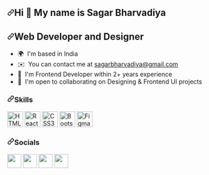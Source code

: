 <article class="markdown-body entry-content container-lg f5" itemprop="text">
    <h1 dir="auto"><a id="user-content-hi--my-name-is-himanshu-rathore" class="anchor" aria-hidden="true" tabindex="-1"
            href="#hi--my-name-is-Sagar-bharvadiya"><svg class="octicon octicon-link" viewBox="0 0 16 16" version="1.1"
                width="16" height="16" aria-hidden="true">
                <path
                    d="m7.775 3.275 1.25-1.25a3.5 3.5 0 1 1 4.95 4.95l-2.5 2.5a3.5 3.5 0 0 1-4.95 0 .751.751 0 0 1 .018-1.042.751.751 0 0 1 1.042-.018 1.998 1.998 0 0 0 2.83 0l2.5-2.5a2.002 2.002 0 0 0-2.83-2.83l-1.25 1.25a.751.751 0 0 1-1.042-.018.751.751 0 0 1-.018-1.042Zm-4.69 9.64a1.998 1.998 0 0 0 2.83 0l1.25-1.25a.751.751 0 0 1 1.042.018.751.751 0 0 1 .018 1.042l-1.25 1.25a3.5 3.5 0 1 1-4.95-4.95l2.5-2.5a3.5 3.5 0 0 1 4.95 0 .751.751 0 0 1-.018 1.042.751.751 0 0 1-1.042.018 1.998 1.998 0 0 0-2.83 0l-2.5 2.5a1.998 1.998 0 0 0 0 2.83Z">
                </path>
            </svg></a>Hi 👋 My name is Sagar Bharvadiya</h1>
    <h2 dir="auto"><a id="user-content-web-developer-and-designer" class="anchor" aria-hidden="true" tabindex="-1"
            href="#web-developer-and-designer"><svg class="octicon octicon-link" viewBox="0 0 16 16" version="1.1"
                width="16" height="16" aria-hidden="true">
                <path
                    d="m7.775 3.275 1.25-1.25a3.5 3.5 0 1 1 4.95 4.95l-2.5 2.5a3.5 3.5 0 0 1-4.95 0 .751.751 0 0 1 .018-1.042.751.751 0 0 1 1.042-.018 1.998 1.998 0 0 0 2.83 0l2.5-2.5a2.002 2.002 0 0 0-2.83-2.83l-1.25 1.25a.751.751 0 0 1-1.042-.018.751.751 0 0 1-.018-1.042Zm-4.69 9.64a1.998 1.998 0 0 0 2.83 0l1.25-1.25a.751.751 0 0 1 1.042.018.751.751 0 0 1 .018 1.042l-1.25 1.25a3.5 3.5 0 1 1-4.95-4.95l2.5-2.5a3.5 3.5 0 0 1 4.95 0 .751.751 0 0 1-.018 1.042.751.751 0 0 1-1.042.018 1.998 1.998 0 0 0-2.83 0l-2.5 2.5a1.998 1.998 0 0 0 0 2.83Z">
                </path>
            </svg></a>Web Developer and Designer</h2>
    <ul dir="auto">
        <li>🌍&nbsp; I'm based in India</li>
        <li>✉️&nbsp; You can contact me at <a href="mailto:sagarbharvadiya@gmail.com">sagarbharvadiya@gmail.com</a></li>
        <li>🧠&nbsp; I'm Frontend Developer within 2+ years experience</li>
        <li>🤝&nbsp; I'm open to collaborating on Designing &amp; Frontend UI projects</li>
    </ul>
    <h3 dir="auto"><a id="user-content-skills" class="anchor" aria-hidden="true" tabindex="-1" href="#skills"><svg
                class="octicon octicon-link" viewBox="0 0 16 16" version="1.1" width="16" height="16"
                aria-hidden="true">
                <path
                    d="m7.775 3.275 1.25-1.25a3.5 3.5 0 1 1 4.95 4.95l-2.5 2.5a3.5 3.5 0 0 1-4.95 0 .751.751 0 0 1 .018-1.042.751.751 0 0 1 1.042-.018 1.998 1.998 0 0 0 2.83 0l2.5-2.5a2.002 2.002 0 0 0-2.83-2.83l-1.25 1.25a.751.751 0 0 1-1.042-.018.751.751 0 0 1-.018-1.042Zm-4.69 9.64a1.998 1.998 0 0 0 2.83 0l1.25-1.25a.751.751 0 0 1 1.042.018.751.751 0 0 1 .018 1.042l-1.25 1.25a3.5 3.5 0 1 1-4.95-4.95l2.5-2.5a3.5 3.5 0 0 1 4.95 0 .751.751 0 0 1-.018 1.042.751.751 0 0 1-1.042.018 1.998 1.998 0 0 0-2.83 0l-2.5 2.5a1.998 1.998 0 0 0 0 2.83Z">
                </path>
            </svg></a>Skills</h3>
    <p align="left" dir="auto">
        <a href="https://developer.mozilla.org/en-US/docs/Glossary/HTML5" rel="nofollow"><img
                src="https://raw.githubusercontent.com/danielcranney/readme-generator/main/public/icons/skills/html5-colored.svg"
                width="36" height="36" alt="HTML5" style="max-width: 100%;"></a>
        <a href="https://reactjs.org/" rel="nofollow"><img
                src="https://raw.githubusercontent.com/danielcranney/readme-generator/main/public/icons/skills/react-colored.svg"
                width="36" height="36" alt="React" style="max-width: 100%;"></a>
        <a href="https://www.w3.org/TR/CSS/#css" rel="nofollow"><img
                src="https://raw.githubusercontent.com/danielcranney/readme-generator/main/public/icons/skills/css3-colored.svg"
                width="36" height="36" alt="CSS3" style="max-width: 100%;"></a>
        <a href="https://getbootstrap.com/" rel="nofollow"><img
                src="https://raw.githubusercontent.com/danielcranney/readme-generator/main/public/icons/skills/bootstrap-colored.svg"
                width="36" height="36" alt="Bootstrap" style="max-width: 100%;"></a>
        <a href="https://www.figma.com/" rel="nofollow"><img
                src="https://raw.githubusercontent.com/danielcranney/readme-generator/main/public/icons/skills/figma-colored.svg"
                width="36" height="36" alt="Figma" style="max-width: 100%;"></a>
    </p>
    <h3 dir="auto"><a id="user-content-socials" class="anchor" aria-hidden="true" tabindex="-1" href="#socials"><svg
                class="octicon octicon-link" viewBox="0 0 16 16" version="1.1" width="16" height="16"
                aria-hidden="true">
                <path
                    d="m7.775 3.275 1.25-1.25a3.5 3.5 0 1 1 4.95 4.95l-2.5 2.5a3.5 3.5 0 0 1-4.95 0 .751.751 0 0 1 .018-1.042.751.751 0 0 1 1.042-.018 1.998 1.998 0 0 0 2.83 0l2.5-2.5a2.002 2.002 0 0 0-2.83-2.83l-1.25 1.25a.751.751 0 0 1-1.042-.018.751.751 0 0 1-.018-1.042Zm-4.69 9.64a1.998 1.998 0 0 0 2.83 0l1.25-1.25a.751.751 0 0 1 1.042.018.751.751 0 0 1 .018 1.042l-1.25 1.25a3.5 3.5 0 1 1-4.95-4.95l2.5-2.5a3.5 3.5 0 0 1 4.95 0 .751.751 0 0 1-.018 1.042.751.751 0 0 1-1.042.018 1.998 1.998 0 0 0-2.83 0l-2.5 2.5a1.998 1.998 0 0 0 0 2.83Z">
                </path>
            </svg></a>Socials</h3>
    <p align="left" dir="auto"> <a href="https://www.facebook.com/bharvadiya.sagar?mibextid=ZbWKwL" rel="nofollow"><img
                src="https://raw.githubusercontent.com/danielcranney/readme-generator/main/public/icons/socials/facebook.svg"
                width="32" height="32" style="max-width: 100%;"></a> <a
            href="https://github.com/sagarbharvadiya"><img
                src="https://raw.githubusercontent.com/danielcranney/readme-generator/main/public/icons/socials/github.svg"
                width="32" height="32" style="max-width: 100%;"></a> <a href="https://www.instagram.com/sagar__yadav__dwarka/"
            rel="nofollow"><img
                src="https://raw.githubusercontent.com/danielcranney/readme-generator/main/public/icons/socials/instagram.svg"
                width="32" height="32" style="max-width: 100%;"></a> <a
            href="https://www.linkedin.com/in/sagar-bharvadiya-dwarka/" rel="nofollow"><img
                src="https://raw.githubusercontent.com/danielcranney/readme-generator/main/public/icons/socials/linkedin.svg"
                width="32" height="32" style="max-width: 100%;"></a></p>
</article>
